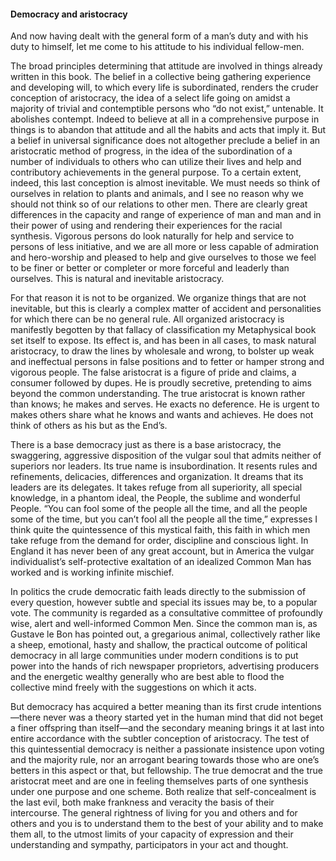 #### Democracy and aristocracy

And now having dealt with the general form of a man’s duty and with his
duty to himself, let me come to his attitude to his individual
fellow-men.

The broad principles determining that attitude are involved in things
already written in this book. The belief in a collective being gathering
experience and developing will, to which every life is subordinated,
renders the cruder conception of aristocracy, the idea of a select life
going on amidst a majority of trivial and contemptible persons who “do
not exist,” untenable. It abolishes contempt. Indeed to believe at all
in a comprehensive purpose in things is to abandon that attitude and all
the habits and acts that imply it. But a belief in universal
significance does not altogether preclude a belief in an aristocratic
method of progress, in the idea of the subordination of a number of
individuals to others who can utilize their lives and help and
contributory achievements in the general purpose. To a certain extent,
indeed, this last conception is almost inevitable. We must needs so
think of ourselves in relation to plants and animals, and I see no
reason why we should not think so of our relations to other men. There
are clearly great differences in the capacity and range of experience of
man and man and in their power of using and rendering their experiences
for the racial synthesis. Vigorous persons do look naturally for help
and service to persons of less initiative, and we are all more or less
capable of admiration and hero-worship and pleased to help and give
ourselves to those we feel to be finer or better or completer or more
forceful and leaderly than ourselves. This is natural and inevitable
aristocracy.

For that reason it is not to be organized. We organize things that are
not inevitable, but this is clearly a complex matter of accident and
personalities for which there can be no general rule. All organized
aristocracy is manifestly begotten by that fallacy of classification my
Metaphysical book set itself to expose. Its effect is, and has been in
all cases, to mask natural aristocracy, to draw the lines by wholesale
and wrong, to bolster up weak and ineffectual persons in false positions
and to fetter or hamper strong and vigorous people. The false aristocrat
is a figure of pride and claims, a consumer followed by dupes. He is
proudly secretive, pretending to aims beyond the common understanding.
The true aristocrat is known rather than knows; he makes and serves. He
exacts no deference. He is urgent to makes others share what he knows
and wants and achieves. He does not think of others as his but as the
End’s.

There is a base democracy just as there is a base aristocracy, the
swaggering, aggressive disposition of the vulgar soul that admits
neither of superiors nor leaders. Its true name is insubordination. It
resents rules and refinements, delicacies, differences and organization.
It dreams that its leaders are its delegates. It takes refuge from all
superiority, all special knowledge, in a phantom ideal, the People, the
sublime and wonderful People. “You can fool some of the people all the
time, and all the people some of the time, but you can’t fool all the
people all the time,” expresses I think quite the quintessence of this
mystical faith, this faith in which men take refuge from the demand for
order, discipline and conscious light. In England it has never been of
any great account, but in America the vulgar individualist’s
self-protective exaltation of an idealized Common Man has worked and is
working infinite mischief.

In politics the crude democratic faith leads directly to the submission
of every question, however subtle and special its issues may be, to a
popular vote. The community is regarded as a consultative committee of
profoundly wise, alert and well-informed Common Men. Since the common
man is, as Gustave le Bon has pointed out, a gregarious animal,
collectively rather like a sheep, emotional, hasty and shallow, the
practical outcome of political democracy in all large communities under
modern conditions is to put power into the hands of rich newspaper
proprietors, advertising producers and the energetic wealthy generally
who are best able to flood the collective mind freely with the
suggestions on which it acts.

But democracy has acquired a better meaning than its first crude
intentions—there never was a theory started yet in the human mind that
did not beget a finer offspring than itself—and the secondary meaning
brings it at last into entire accordance with the subtler conception of
aristocracy. The test of this quintessential democracy is neither a
passionate insistence upon voting and the majority rule, nor an arrogant
bearing towards those who are one’s betters in this aspect or that, but
fellowship. The true democrat and the true aristocrat meet and are one
in feeling themselves parts of one synthesis under one purpose and one
scheme. Both realize that self-concealment is the last evil, both make
frankness and veracity the basis of their intercourse. The general
rightness of living for you and others and for others and you is to
understand them to the best of your ability and to make them all, to the
utmost limits of your capacity of expression and their understanding and
sympathy, participators in your act and thought.
